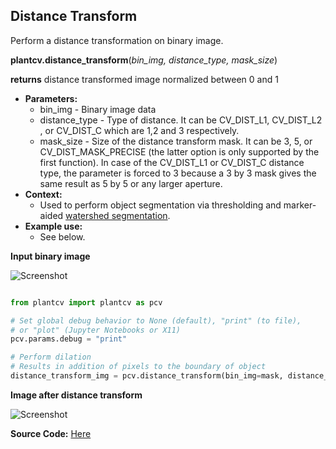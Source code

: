 ## Distance Transform

Perform a distance transformation on binary image.

**plantcv.distance_transform**(*bin_img, distance_type, mask_size*)

**returns** distance transformed image normalized between 0 and 1

- **Parameters:**
    - bin_img - Binary image data
    - distance_type - Type of distance. It can be CV_DIST_L1, CV_DIST_L2 , or CV_DIST_C which are 1,2 and 3 respectively.
    - mask_size - Size of the distance transform mask. It can be 3, 5, or CV_DIST_MASK_PRECISE (the latter option is only supported by the first function). In case of the CV_DIST_L1 or CV_DIST_C distance type, the parameter is forced to 3 because a 3 by 3 mask gives the same result as 5 by 5 or any larger aperture.
- **Context:**
    - Used to perform object segmentation via thresholding and marker-aided [watershed segmentation](watershed.md).
- **Example use:**
    - See below.
    
**Input binary image**

![Screenshot](img/documentation_images/distance_transform/mask_img.jpg)

```python

from plantcv import plantcv as pcv

# Set global debug behavior to None (default), "print" (to file), 
# or "plot" (Jupyter Notebooks or X11)
pcv.params.debug = "print"

# Perform dilation
# Results in addition of pixels to the boundary of object
distance_transform_img = pcv.distance_transform(bin_img=mask, distance_type=1, mask_size=3)

```

**Image after distance transform**

![Screenshot](img/documentation_images/distance_transform/distance_transform_img.jpg)

**Source Code:** [Here](https://github.com/danforthcenter/plantcv/blob/main/plantcv/plantcv/distance_transform.py)
